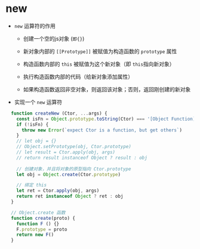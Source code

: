 # new

- `new` 运算符的作用

  - 创建一个空的js对象 (`即{}`)

  - 新对象内部的 `[[Prototype]]` 被赋值为构造函数的 `prototype` 属性

  - 构造函数内部的 `this` 被赋值为这个新对象（即 `this`指向新对象）

  - 执行构造函数内部的代码（给新对象添加属性）

  - 如果构造函数返回非空对象，则返回该对象；否则，返回刚创建的新对象


- 实现一个 `new` 运算符
```js
  function createNew (Ctor, ...args) {
    const isFn = Object.prototype.toString(Ctor) === '[Object Function]'
    if (!isFn) {
      throw new Error(`expect Ctor is a function, but get others`)
    }
    // let obj = {}
    // Object.setPrototype(obj, Ctor.prototype)
    // let result = Ctor.apply(obj, args)
    // return result instanceof Object ? result : obj
    
    // 创建对象，并且将对象的原型指向 Ctor.prototype
    let obj = Object.create(Ctor.prototype)

    // 绑定 this
    let ret = Ctor.apply(obj, args)
    return ret instanceof Object ? ret : obj
  }

  // Object.create 函数
  function create(proto) {
    function F () {}
    F.prototype = proto
    return new F()
  }

```
